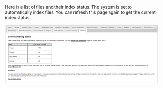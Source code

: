
Here is a list of files and their index status. The system is set to automatically index files. You can refresh this page again to get the current index status.

![](img/admin_indexing.png)